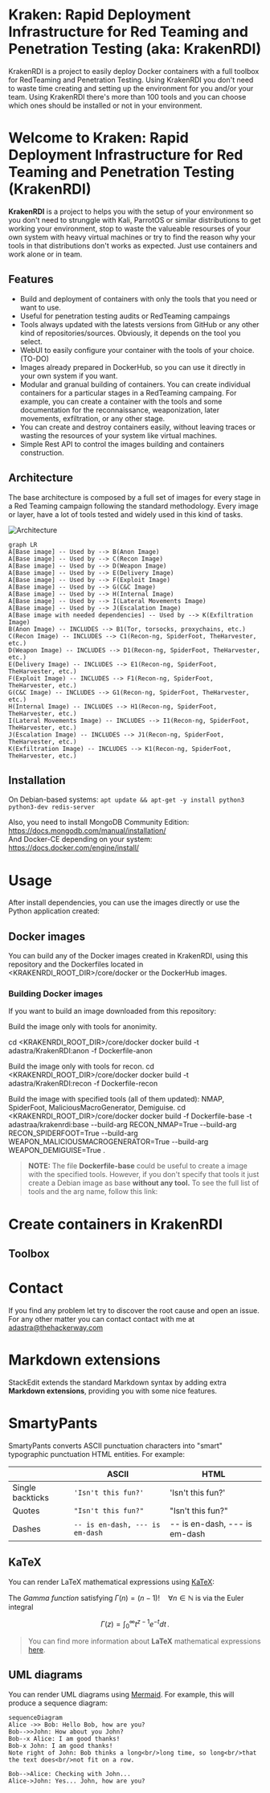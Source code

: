 # Kraken: Rapid Deployment Infrastructure for Red Teaming and Penetration Testing (aka: KrakenRDI)

KrakenRDI is a project to easily deploy Docker containers with a full toolbox for RedTeaming and Penetration Testing. Using KrakenRDI you don't need to waste time creating and setting up the environment for you and/or your team. Using KrakenRDI there's more than 100 tools and you can choose which ones should be installed or not in your environment.

# Welcome to Kraken: Rapid Deployment Infrastructure for Red Teaming and Penetration Testing (KrakenRDI)

**KrakenRDI** is a project to helps you with the setup of your environment so you don't need to strunggle with Kali, ParrotOS or similar distributions to get working your environment, stop to waste the valueable resourses of your own system with heavy virtual machines or try to find the reason why your tools in that distributions don't works as expected. Just use containers and work alone or in team.

## Features

- Build and deployment of containers with only the tools that you need or want to use.
- Useful for penetration testing audits or RedTeaming campaings 
- Tools always updated with the latests versions from GitHub or any other kind of repositories/sources. Obviously, it depends on the tool you select.
- WebUI to easily configure your container with the tools of your choice. (TO-DO)
- Images already prepared in DockerHub, so you can use it directly in your own system if you want.
- Modular and granual building of containers. You can  create individual containers for a particular stages in a RedTeaming campaing. For example, you can create a container with the tools and some documentation for the reconnaissance, weaponization, later movements, exfiltration, or any other stage.
- You can create and destroy containers easily, without leaving traces or wasting the resources of your system like virtual machines.
- Simple Rest API to control the images building and containers construction.  

## Architecture

The base architecture is composed by a full set of images for every stage in a Red Teaming campaign following the standard methodology. Every image or layer, have a lot of tools tested and widely used in this kind of tasks.

![Architecture](https://github.com/Adastra-thw/KrakenRdi/blob/master/docs/Architecture.png)

```mermaid
graph LR
A[Base image] -- Used by --> B(Anon Image)
A[Base image] -- Used by --> C(Recon Image)
A[Base image] -- Used by --> D(Weapon Image)
A[Base image] -- Used by --> E(Delivery Image)
A[Base image] -- Used by --> F(Exploit Image)
A[Base image] -- Used by --> G(C&C Image)
A[Base image] -- Used by --> H(Internal Image)
A[Base image] -- Used by --> I(Lateral Movements Image)
A[Base image] -- Used by --> J(Escalation Image)
A[Base image with needed dependencies] -- Used by --> K(Exfiltration Image)
B(Anon Image) -- INCLUDES --> B1(Tor, torsocks, proxychains, etc.)
C(Recon Image) -- INCLUDES --> C1(Recon-ng, SpiderFoot, TheHarvester, etc.)
D(Weapon Image) -- INCLUDES --> D1(Recon-ng, SpiderFoot, TheHarvester, etc.)
E(Delivery Image) -- INCLUDES --> E1(Recon-ng, SpiderFoot, TheHarvester, etc.)
F(Exploit Image) -- INCLUDES --> F1(Recon-ng, SpiderFoot, TheHarvester, etc.)
G(C&C Image) -- INCLUDES --> G1(Recon-ng, SpiderFoot, TheHarvester, etc.)
H(Internal Image) -- INCLUDES --> H1(Recon-ng, SpiderFoot, TheHarvester, etc.)
I(Lateral Movements Image) -- INCLUDES --> I1(Recon-ng, SpiderFoot, TheHarvester, etc.)
J(Escalation Image) -- INCLUDES --> J1(Recon-ng, SpiderFoot, TheHarvester, etc.)
K(Exfiltration Image) -- INCLUDES --> K1(Recon-ng, SpiderFoot, TheHarvester, etc.)
```

## Installation

On Debian-based systems: 
`apt update && apt-get -y install python3 python3-dev redis-server
`

Also, you need to install MongoDB Community Edition: https://docs.mongodb.com/manual/installation/  
And Docker-CE depending on your system: https://docs.docker.com/engine/install/  

# Usage

After install dependencies, you can use the images directly or use the Python application created:

## Docker images

You can build any of the Docker images created in KrakenRDI, using this repository and the Dockerfiles located in <KRAKENRDI_ROOT_DIR>/core/docker or the DockerHub images.

### Building Docker images

If you want to build an image downloaded from this repository:

Build the image only with tools for anonimity.

cd  <KRAKENRDI_ROOT_DIR>/core/docker 
docker build -t adastra/KrakenRDI:anon -f Dockerfile-anon

Build the image only with tools for recon.
cd  <KRAKENRDI_ROOT_DIR>/core/docker 
docker build -t adastra/KrakenRDI:recon -f Dockerfile-recon

Build the image with specified tools (all of them updated): NMAP, SpiderFoot, MaliciousMacroGenerator, Demiguise.
cd  <KRAKENRDI_ROOT_DIR>/core/docker 
docker build -f Dockerfile-base -t adastraa/krakenrdi:base --build-arg RECON_NMAP=True --build-arg RECON_SPIDERFOOT=True --build-arg WEAPON_MALICIOUSMACROGENERATOR=True --build-arg WEAPON_DEMIGUISE=True .

> **NOTE:**  The file **Dockerfile-base** could be useful to create a image with the specified tools. However, if you don't specify that tools it just create a Debian image as base **without any tool.**
To see the full list of tools and the arg name, follow this link: <LINK>

# Create containers in KrakenRDI

## Toolbox

# Contact

If you find any problem let try to discover the root cause and open an issue. For any other matter you can contact contact with me at adastra@thehackerway.com

# Markdown extensions

StackEdit extends the standard Markdown syntax by adding extra **Markdown extensions**, providing you with some nice features.



# SmartyPants

SmartyPants converts ASCII punctuation characters into "smart" typographic punctuation HTML entities. For example:

|                |ASCII                          |HTML                         |
|----------------|-------------------------------|-----------------------------|
|Single backticks|`'Isn't this fun?'`            |'Isn't this fun?'            |
|Quotes          |`"Isn't this fun?"`            |"Isn't this fun?"            |
|Dashes          |`-- is en-dash, --- is em-dash`|-- is en-dash, --- is em-dash|


## KaTeX

You can render LaTeX mathematical expressions using [KaTeX](https://khan.github.io/KaTeX/):

The *Gamma function* satisfying $\Gamma(n) = (n-1)!\quad\forall n\in\mathbb N$ is via the Euler integral

$$
\Gamma(z) = \int_0^\infty t^{z-1}e^{-t}dt\,.
$$

> You can find more information about **LaTeX** mathematical expressions [here](http://meta.math.stackexchange.com/questions/5020/mathjax-basic-tutorial-and-quick-reference).


## UML diagrams

You can render UML diagrams using [Mermaid](https://mermaidjs.github.io/). For example, this will produce a sequence diagram:

```mermaid
sequenceDiagram
Alice ->> Bob: Hello Bob, how are you?
Bob-->>John: How about you John?
Bob--x Alice: I am good thanks!
Bob-x John: I am good thanks!
Note right of John: Bob thinks a long<br/>long time, so long<br/>that the text does<br/>not fit on a row.

Bob-->Alice: Checking with John...
Alice->John: Yes... John, how are you?
```
